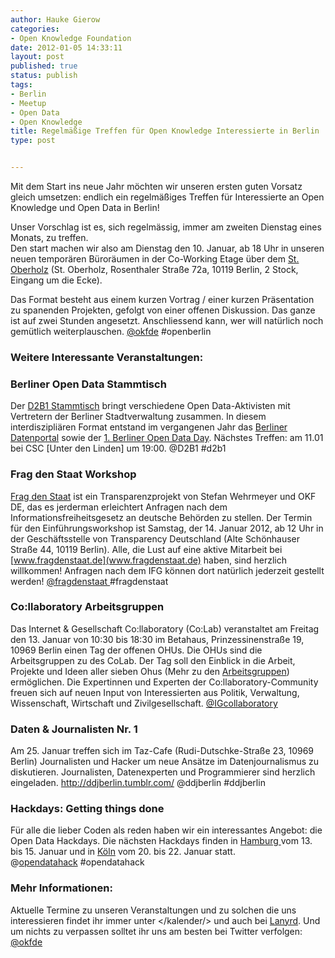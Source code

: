 ```yaml
---
author: Hauke Gierow
categories:
- Open Knowledge Foundation
date: 2012-01-05 14:33:11
layout: post
published: true
status: publish
tags:
- Berlin
- Meetup
- Open Data
- Open Knowledge
title: Regelmäßige Treffen für Open Knowledge Interessierte in Berlin
type: post


---
```


Mit dem Start ins neue Jahr möchten wir unseren ersten guten Vorsatz gleich umsetzen: endlich ein regelmäßiges Treffen für Interessierte an Open Knowledge und Open Data in Berlin! 

Unser Vorschlag ist es, sich regelmässig, immer am zweiten Dienstag eines Monats, zu treffen.  
Den start machen wir also am Dienstag den 10. Januar, ab 18 Uhr in unseren neuen temporären Büroräumen in der Co-Working Etage über dem [St. Oberholz](http://sanktoberholz.de) (St. Oberholz, Rosenthaler Straße 72a, 10119 Berlin, 2 Stock, Eingang um die Ecke).

Das Format besteht aus einem kurzen Vortrag / einer kurzen Präsentation zu spanenden Projekten, gefolgt von einer offenen Diskussion. Das ganze ist auf zwei Stunden angesetzt. Anschliessend kann, wer will natürlich noch gemütlich weiterplauschen. [@okfde](http://twitter.com/okfde) #openberlin

### Weitere Interessante Veranstaltungen:

### Berliner Open Data Stammtisch  
Der [D2B1 Stammtisch](http://berlin.opendataday.de/) bringt verschiedene Open Data-Aktivisten mit Vertretern der Berliner Stadtverwaltung zusammen. In diesem interdiszipliären Format entstand im vergangenen Jahr das [Berliner Datenportal](http://daten.berlin.de/) sowie der [1\. Berliner Open Data Day](http://berlin.opendataday.de/). Nächstes Treffen: am 11.01 bei CSC [Unter den Linden] um 19:00. @D2B1 #d2b1

### Frag den Staat Workshop  
[Frag den Staat](www.fragdenstaat.de) ist ein Transparenzprojekt von Stefan Wehrmeyer und OKF DE, das es jerderman erleichtert Anfragen nach dem Informationsfreiheitsgesetz an deutsche Behörden zu stellen. Der Termin für den Einführungsworkshop ist Samstag, der 14. Januar 2012, ab 12 Uhr in der Geschäftsstelle von Transparency Deutschland (Alte Schönhauser Straße 44, 10119 Berlin). Alle, die Lust auf eine aktive Mitarbeit bei [www.fragdenstaat.de](www.fragdenstaat.de) haben, sind herzlich willkommen! Anfragen nach dem IFG können dort natürlich jederzeit gestellt werden! [@fragdenstaat ](http://twitter.com/fragdenstaat)#fragdenstaat

### Co:llaboratory Arbeitsgruppen  
Das Internet & Gesellschaft Co:llaboratory (Co:Lab) veranstaltet am Freitag den 13. Januar von 10:30 bis 18:30 im Betahaus, Prinzessinenstraße 19, 10969 Berlin einen Tag der offenen OHUs. Die OHUs sind die Arbeitsgruppen zu des CoLab. Der Tag soll den Einblick in die Arbeit, Projekte und Ideen aller sieben Ohus (Mehr zu den [Arbeitsgruppen](http://blog.collaboratory.de/2011/07/so-arbeiten-die-collaboratory-ohus.html)) ermöglichen. Die Expertinnen und Experten der Co:llaboratory-Community freuen sich auf neuen Input von Interessierten aus Politik, Verwaltung, Wissenschaft, Wirtschaft und Zivilgesellschaft. [@IGcollaboratory](http://twitter.com/IGcollaboratory)

### Daten & Journalisten Nr. 1  
Am 25. Januar treffen sich im Taz-Cafe (Rudi-Dutschke-Straße 23, 10969 Berlin) Journalisten und Hacker um neue Ansätze im Datenjournalismus zu diskutieren. Journalisten, Datenexperten und Programmierer sind herzlich eingeladen. <http://ddjberlin.tumblr.com/> @ddjberlin #ddjberlin 

### Hackdays: Getting things done  
Für alle die lieber Coden als reden haben wir ein interessantes Angebot: die Open Data Hackdays. Die nächsten Hackdays finden in [Hamburg ](http://hackday.net/hamburg/2012/01/13/)vom 13. bis 15. Januar und in [Köln](http://hackday.net/koeln/2012/01/20/) vom 20. bis 22. Januar statt.  
@[opendatahack](http://https://twitter.com/#!/opendatahack) #opendatahack

### Mehr Informationen:

Aktuelle Termine zu unseren Veranstaltungen und zu solchen die uns interessieren findet ihr immer unter </kalender/> und auch bei [Lanyrd](http://lanyrd.com/profile/okfde/). Und um nichts zu verpassen solltet ihr uns am besten bei Twitter verfolgen: [@okfde](http://twitter.com/okfde)